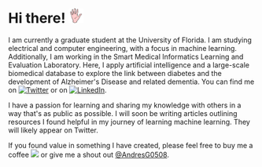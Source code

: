 # Hi there! <img src="https://github.com/Andres-G-Gomez/Andres-G-Gomez/blob/main/animated-waving-image-0077.gif" width="30px" height="30px" />

I am currently a graduate student at the University of Florida. I am studying electrical and computer engineering, with a focus in machine learning. Additionally, I am working in the Smart Medical Informatics Learning and Evaluation Laboratory. Here, I apply artificial intelligence and a large-scale biomedical database to explore the link between diabetes and the development of Alzheimer's Disease and related dementia.
You can find me on [![Twitter][1.2]][1] or on [![LinkedIn][3.2]][3]. 

I have a passion for learning and sharing my knowledge with others in a way that's as public as possible. I will soon be writing articles outlining resources I found helpful in my journey of learning machine learning. They will likely appear on Twitter. 

If you found value in something I have created, please feel free to buy me a coffee [<img height="30" src="https://github.com/WaylonWalker/WaylonWalker/blob/main/icon/by-me-a-coffee.png?raw=true">][4] or give me a shout out [@AndresG0508][1].




<!--

</p>
<p align='center'>
<a href=" https://www.buymeacoffee.com/andresgg"><img height="30" src="https://github.com/WaylonWalker/WaylonWalker/blob/main/icon/by-me-a-coffee.png?raw=true"></a>
</p>

<!-- icons without padding -->

[1.2]: http://i.imgur.com/wWzX9uB.png (twitter icon without padding)
[2.2]: <img height="30" src="https://github.com/WaylonWalker/WaylonWalker/blob/main/icon/by-me-a-coffee.png?raw=true">
[3.2]: https://raw.githubusercontent.com/MartinHeinz/MartinHeinz/master/linkedin-3-16.png (LinkedIn icon without padding)
<!-- links to your social media accounts -->

[1]: https://twitter.com/AndresG0508
[2]: https://github.com/Andres-G-Gomez
[3]: www.linkedin.com/in/andres-gomez-7410a8160
[4]: https://www.buymeacoffee.com/andresgg
